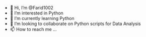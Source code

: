 - 👋 Hi, I’m @Farid1002
- 👀 I’m interested in Python
- 🌱 I’m currently learning Python
- 💞️ I’m looking to collaborate on Python scripts for Data Analysis
- 📫 How to reach me ...

<!---
Farid1002/Farid1002 is a ✨ special ✨ repository because its `README.md` (this file) appears on your GitHub profile.
You can click the Preview link to take a look at your changes.
--->
